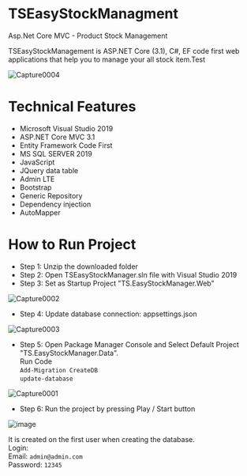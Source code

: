 # TSEasyStockManagment
Asp.Net Core MVC - Product Stock Management 

TSEasyStockManagement is ASP.NET Core (3.1), C#, EF code first web applications that help you to manage your all stock item.Test

![Capture0004](https://user-images.githubusercontent.com/4595323/129177061-fb8aee44-16bb-4eeb-9d5e-22fa708e799c.PNG)

# Technical Features
- Microsoft Visual Studio 2019
- ASP.NET Core MVC 3.1 
- Entity Framework Code First 
- MS SQL SERVER 2019
- JavaScript
- JQuery data table
- Admin LTE
- Bootstrap
- Generic Repository
- Dependency injection
- AutoMapper

# How to Run Project
- Step 1: Unzip the downloaded folder
- Step 2: Open TSEasyStockManager.sln file with Visual Studio 2019
- Step 3: Set as Startup Project "TS.EasyStockManager.Web"

![Capture0002](https://user-images.githubusercontent.com/4595323/129191129-7f5f79d2-a2c3-4557-9a50-a274f617707a.png)

- Step 4: Update database connection: appsettings.json

![Capture0003](https://user-images.githubusercontent.com/4595323/129191500-15c7fbfe-ed27-420a-91dd-2cfa5724cc89.PNG)

- Step 5: Open Package Manager Console and Select Default Project "TS.EasyStockManager.Data".<br>
Run Code <br>
`Add-Migration CreateDB` <br>
`update-database`

![Capture0001](https://user-images.githubusercontent.com/4595323/129193683-5dc02582-a95e-4a47-93bf-8ac4acf36399.PNG)

- Step 6: Run the project by pressing Play / Start button

![image](https://user-images.githubusercontent.com/4595323/129194626-db2c8b56-c772-483a-8961-2a1442f681af.png)


It is created on the first user when creating the database.<br>
Login:<br>
Email: `admin@admin.com`<br>
Password: `12345`
